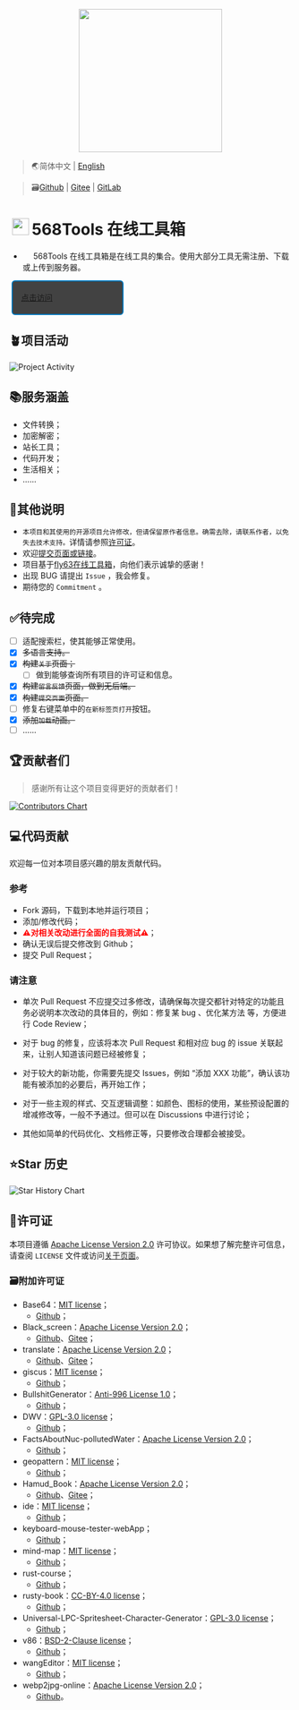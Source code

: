 <p align="center">
    <img width="256" src='https://Tools.PJ568.eu.org/img/icon.svg'/>
</p>

> 🌏简体中文 | [English](./README_EN.md)

> 🗃️[Github](https://github.com/PJ-568/568tools) | [Gitee](https://gitee.com/PJ-568/568tools) | [GitLab](https://gitlab.com/PJ-568/568tools/)

# <img width="30" style="margin: -3px 5px;" src="https://Tools.PJ568.eu.org/img/icon.svg"/>568Tools 在线工具箱

* <img width="15" src="https://Tools.PJ568.eu.org/img/icon.svg"/> 568Tools 在线工具箱是在线工具的集合。使用大部分工具无需注册、下载或上传到服务器。

<a style="font-size:14px;margin:10px 0.8%;border:2px solid #0277BD;border-radius:6px;background:#424242;width:200px;min-height:62px;line-height:20px;box-sizing:border-box;display:flex;align-items:center" href="https://Tools.PJ568.eu.org/"><img height="15" src="https://tools.PJ568.eu.org/img/icon.svg"/> 点击访问</a>

## 🪴项目活动

![Project Activity](https://repobeats.axiom.co/api/embed/0e0b27c01d4e9ff093fb3d03fedc74a300068f50.svg "Repobeats analytics image")

## 📚服务涵盖

* 文件转换；
* 加密解密；
* 站长工具；
* 代码开发；
* 生活相关；
* ……

## 📖其他说明

* `本项目和其使用的开源项目允许修改，但请保留原作者信息。确需去除，请联系作者，以免失去技术支持。`详情请参照[许可证](https://Tools.PJ568.eu.org/about/#1)。
* 欢迎[提交页面或链接](https://Tools.pj568.eu.org/application)。
* 项目基于[fly63在线工具箱](https://github.com/mydearcc/tools)，向他们表示诚挚的感谢！
* 出现 BUG 请提出 `Issue` ，我会修复。
* 期待您的 `Commitment` 。

## ✅待完成

* [ ] 适配搜索栏，使其能够正常使用。
* [X] ~~多语言支持。~~
* [X] ~~构建`关于`页面；~~
  * [ ] 做到能够查询所有项目的许可证和信息。
* [X] ~~构建`留言反馈`页面，做到无后端。~~
* [X] ~~构建`提交页面`页面。~~
* [ ] 修复右键菜单中的`在新标签页打开`按钮。
* [X] ~~添加`加载`动画。~~
* [ ] ……

## 🏆贡献者们

> 感谢所有让这个项目变得更好的贡献者们！

[![Contributors Chart](https://contrib.rocks/image?repo=PJ-568/568tools)](https://github.com/PJ-568/568tools/graphs/contributors)

## 💻代码贡献

欢迎每一位对本项目感兴趣的朋友贡献代码。

### 参考

* Fork 源码，下载到本地并运行项目；
* 添加/修改代码；
* <b style="color:red">⚠️对相关改动进行全面的自我测试⚠️</b>；
* 确认无误后提交修改到 Github；
* 提交 Pull Request；

### 请注意

* 单次 Pull Request 不应提交过多修改，请确保每次提交都针对特定的功能且务必说明本次改动的具体目的，例如：修复某 bug 、优化某方法 等，方便进行 Code Review；
* 对于 bug 的修复，应该将本次 Pull Request 和相对应 bug 的 issue 关联起来，让别人知道该问题已经被修复；
* 对于较大的新功能，你需要先提交 Issues，例如 “添加 XXX 功能”，确认该功能有被添加的必要后，再开始工作；
* 对于一些主观的样式、交互逻辑调整：如颜色、图标的使用，某些预设配置的增减修改等，一般不予通过。但可以在 Discussions 中进行讨论；

* 其他如简单的代码优化、文档修正等，只要修改合理都会被接受。

## ⭐Star 历史

![Star History Chart](https://api.star-history.com/svg?repos=PJ-568/568tools&type=Date)

## 📄许可证

本项目遵循 [Apache License Version 2.0](http://www.apache.org/licenses/LICENSE-2.0) 许可协议。如果想了解完整许可信息，请查阅 `LICENSE` 文件或访问[关于页面](https://Tools.PJ568.eu.org/about/#1)。

### 🗃️附加许可证

* Base64：[MIT license](https://mit-license.org)；
  * [Github](//github.com/SFantasy/Base64)；
* Black_screen：[Apache License Version 2.0](http://www.apache.org/licenses/LICENSE-2.0)；
  * [Github](//github.com/PJ-568/Black_screen/LICENSE)、[Gitee](//gitee.com//PJ-568/Black_screen/LICENSE)；
* translate：[Apache License Version 2.0](http://www.apache.org/licenses/LICENSE-2.0)；
  * [Github](https://github.com/xnx3/translate/blob/master/LICENSE)、[Gitee](https://gitee.com/mail_osc/translate/blob/master/LICENSE)；
* giscus：[MIT license](https://mit-license.org)；
  * [Github](https://github.com/giscus/giscus/blob/main/LICENSE)；
* BullshitGenerator：[Anti-996 License 1.0](https://github.com/kattgu7/Anti-996-License)；
  * [Github](https://github.com/menzi11/BullshitGenerator)；
* DWV：[GPL-3.0 license](https://www.gnu.org/licenses/gpl-3.0.en.html)；
  * [Github](https://github.com/ivmartel/dwv/license.txt)；
* FactsAboutNuc-pollutedWater：[Apache License Version 2.0](http://www.apache.org/licenses/LICENSE-2.0)；
  * [Github](https://github.com/SaveSeaFromNuc-pollutedWater/FactsAboutNuc-pollutedWater/LICENSE)；
* geopattern：[MIT license](https://mit-license.org)；
  * [Github](https://github.com/jasonlong/geo_pattern/license.txt)；
* Hamud_Book：[Apache License Version 2.0](http://www.apache.org/licenses/LICENSE-2.0)；
  * [Github](https://github.com/Hamud-Lang/Hamud_Book/LICENSE)、[Gitee](https://gitee.com/Hamud-Lang/Hamud_Book/LICENSE)；
* ide：[MIT license](https://mit-license.org)；
  * [Github](https://github.com/judge0/ide/blob/master/LICENSE)；
* keyboard-mouse-tester-webApp；
  * [Github](https://github.com/shawon9324/keyboard-mouse-tester-webApp/LICENSE)；
* mind-map：[MIT license](https://mit-license.org)；
  * [Github](https://github.com/wanglin2/mind-map/LICENSE)；
* rust-course；
  * [Github](https://github.com/sunface/rust-course/)；
* rusty-book：[CC-BY-4.0 license](https://freedomdefined.org/Licenses/CC-BY-4.0)；
  * [Github](https://github.com/rustlang-cn/rusty-book//LICENSE)；
* Universal-LPC-Spritesheet-Character-Generator：[GPL-3.0 license](http://www.apache.org/licenses/LICENSE-2.0)；
  * [Github](https://github.com/basxto/Universal-Spritesheet-Character-Generator/LICENSE)；
* v86：[BSD-2-Clause license](https://opensource.org/license/bsd-2-clause/)；
  * [Github](https://github.com/copy/v86/blob/master/LICENSE)；
* wangEditor：[MIT license](https://mit-license.org)；
  * [Github](https://github.com/wangeditor-team/wangEditor/blob/master/LICENSE)；
* webp2jpg-online：[Apache License Version 2.0](http://www.apache.org/licenses/LICENSE-2.0)；
  * [Github](https://github.com/renzhezhilu/webp2jpg-online/blob/master/LICENSE)。
